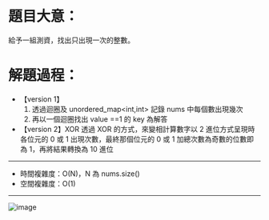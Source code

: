 # 題目大意：
給予一組測資，找出只出現一次的整數。

# 解題過程：
* 【version 1】
  1. 透過迴圈及 unordered_map<int,int> 記錄 nums 中每個數出現幾次
  2. 再以一個迴圈找出 value ==1 的 key 為解答
* 【version 2】XOR
透過 XOR 的方式，來變相計算數字以 2 進位方式呈現時各位元的 0 或 1 出現次數，最終那個位元的 0 或 1 加總次數為奇數的位數即為 1，再將結果轉換為 10 進位

--------------
* 時間複雜度：O(N)，N 為 nums.size()
* 空間複雜度：O(1)
-------------
![image](https://github.com/00757129/Leetcode/assets/58520935/5561aafe-df4c-4581-a4a6-61dc52ee57bd)

